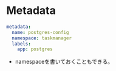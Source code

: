 # Metadata

```yaml
metadata:
  name: postgres-config
  namespace: taskmanager
  labels:
    app: postgres
```

* namespaceを書いておくこともできる。
